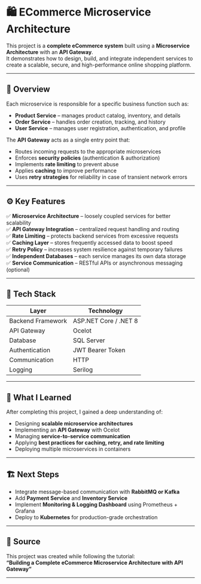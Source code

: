 # 🛍️ ECommerce Microservice Architecture

This project is a **complete eCommerce system** built using a **Microservice Architecture** with an **API Gateway**.  
It demonstrates how to design, build, and integrate independent services to create a scalable, secure, and high-performance online shopping platform.

---

## 🚀 Overview

Each microservice is responsible for a specific business function such as:
- **Product Service** – manages product catalog, inventory, and details  
- **Order Service** – handles order creation, tracking, and history  
- **User Service** – manages user registration, authentication, and profile  

The **API Gateway** acts as a single entry point that:
- Routes incoming requests to the appropriate microservices  
- Enforces **security policies** (authentication & authorization)  
- Implements **rate limiting** to prevent abuse  
- Applies **caching** to improve performance  
- Uses **retry strategies** for reliability in case of transient network errors  

---

## ⚙️ Key Features

✅ **Microservice Architecture** – loosely coupled services for better scalability  
✅ **API Gateway Integration** – centralized request handling and routing  
✅ **Rate Limiting** – protects backend services from excessive requests  
✅ **Caching Layer** – stores frequently accessed data to boost speed  
✅ **Retry Policy** – increases system resilience against temporary failures  
✅ **Independent Databases** – each service manages its own data storage  
✅ **Service Communication** – RESTful APIs or asynchronous messaging (optional)  

---

## 🧩 Tech Stack

| Layer | Technology |
|-------|-------------|
| Backend Framework | ASP.NET Core / .NET 8 |
| API Gateway | Ocelot |
| Database | SQL Server |
| Authentication | JWT Bearer Token |
| Communication | HTTP |
| Logging | Serilog |

---

## 🧠 What I Learned

After completing this project, I gained a deep understanding of:
- Designing **scalable microservice architectures**
- Implementing an **API Gateway** with Ocelot
- Managing **service-to-service communication**
- Applying **best practices for caching, retry, and rate limiting**
- Deploying multiple microservices in containers

---

## 🏗️ Next Steps

- Integrate message-based communication with **RabbitMQ or Kafka**  
- Add **Payment Service** and **Inventory Service**  
- Implement **Monitoring & Logging Dashboard** using Prometheus + Grafana  
- Deploy to **Kubernetes** for production-grade orchestration  

---

## 🎥 Source

This project was created while following the tutorial:  
**“Building a Complete eCommerce Microservice Architecture with API Gateway”**  

---


